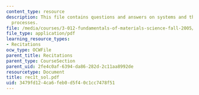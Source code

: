 ```yaml
---
content_type: resource
description: This file contains questions and answers on systems and thermodynamic
  processes.
file: /media/courses/3-012-fundamentals-of-materials-science-fall-2005/3479fd124ca6feb0d5f40c1cc7478f51_rec1t_sol.pdf
file_type: application/pdf
learning_resource_types:
- Recitations
ocw_type: OCWFile
parent_title: Recitations
parent_type: CourseSection
parent_uid: 2fe4c0af-6394-da86-282d-2c11aa8992de
resourcetype: Document
title: rec1t_sol.pdf
uid: 3479fd12-4ca6-feb0-d5f4-0c1cc7478f51
---
```

